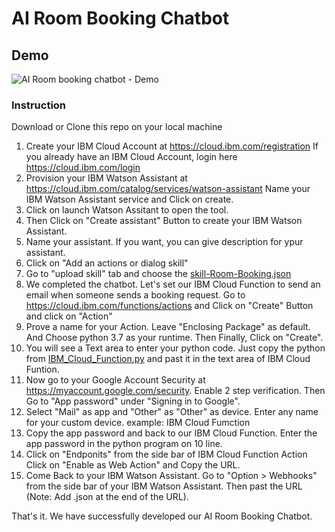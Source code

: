 # AI Room Booking Chatbot

## Demo

![AI Room booking chatbot - Demo](demo.gif)


### Instruction

Download or Clone this repo on your local machine

1. Create your IBM Cloud Account at https://cloud.ibm.com/registration If you already have an IBM Cloud Account, login here https://cloud.ibm.com/login
2. Provision your IBM Watson Assistant at https://cloud.ibm.com/catalog/services/watson-assistant Name your IBM Watson Assistant service and Click on create.
3. Click on launch Watson Assitant to open the tool.
4. Then Click on "Create assistant" Button to create your IBM Watson Assistant.
5. Name your assistant. If you want, you can give description for ypur assistant.
6. Click on "Add an actions or dialog skill"
7. Go to "upload skill" tab and choose the [skill-Room-Booking.json](skill-Room-Booking.json)
8. We completed the chatbot. Let's set our IBM Cloud Function to send an email when someone sends a booking request. Go to https://cloud.ibm.com/functions/actions and Click on "Create" Button and click on "Action"
9. Prove a name for your Action. Leave "Enclosing Package" as default. And Choose python 3.7 as your runtime. Then Finally, Click on "Create".
10. You will see a Text area to enter your python code. Just copy the python from [IBM_Cloud_Function.py](IBM_Cloud_Function.py) and past it in the text area of IBM Cloud Funtion.
11. Now go to your Google Account Security at https://myaccount.google.com/security. Enable 2 step verification. Then Go to "App password" under "Signing in to Google".
12. Select "Mail" as app and "Other" as "Other" as device. Enter any name for your custom device. example: IBM Cloud Fumction
13. Copy the app password and back to our IBM Cloud Function. Enter the app password in the python program on 10 line.
14. Click on "Endponits" from the side bar of IBM Cloud Function Action Click on "Enable as Web Action" and Copy the URL.
15. Come Back to your IBM Watson Assistant. Go to "Option > Webhooks" from the side bar of your IBM Watson Assistant. Then past the URL (Note: Add .json at the end of the URL).

That's it. We have successfully developed our AI Room Booking Chatbot.

